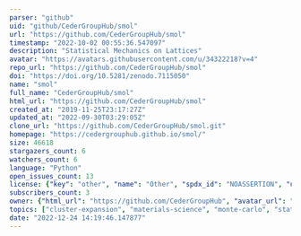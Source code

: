 ```yaml
---
parser: "github"
uid: "github/CederGroupHub/smol"
url: "https://github.com/CederGroupHub/smol"
timestamp: "2022-10-02 00:55:36.547097"
description: "Statistical Mechanics on Lattices"
avatar: "https://avatars.githubusercontent.com/u/34322218?v=4"
repo_url: "https://github.com/CederGroupHub/smol"
doi: "https://doi.org/10.5281/zenodo.7115050"
name: "smol"
full_name: "CederGroupHub/smol"
html_url: "https://github.com/CederGroupHub/smol"
created_at: "2019-11-25T23:17:27Z"
updated_at: "2022-09-30T03:29:05Z"
clone_url: "https://github.com/CederGroupHub/smol.git"
homepage: "https://cedergrouphub.github.io/smol/"
size: 46618
stargazers_count: 6
watchers_count: 6
language: "Python"
open_issues_count: 13
license: {"key": "other", "name": "Other", "spdx_id": "NOASSERTION", "url": null, "node_id": "MDc6TGljZW5zZTA="}
subscribers_count: 3
owner: {"html_url": "https://github.com/CederGroupHub", "avatar_url": "https://avatars.githubusercontent.com/u/34322218?v=4", "login": "CederGroupHub", "type": "Organization"}
topics: ["cluster-expansion", "materials-science", "monte-carlo", "statistical-mechanics"]
date: "2022-12-24 14:19:46.147877"
---
```

